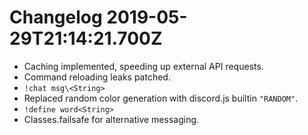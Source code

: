   
# Changelog 2019-05-29T21:14:21.700Z  
  
- Caching implemented, speeding up external API requests.  
- Command reloading leaks patched.  
- `!chat msg\<String>`  
- Replaced random color generation with discord.js builtin `"RANDOM"`.  
- `!define word<String>`  
- Classes.failsafe for alternative messaging.  
  